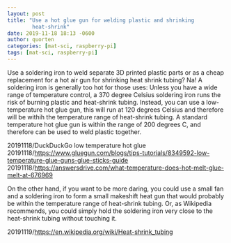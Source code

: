 ```yaml
---
layout: post
title: "Use a hot glue gun for welding plastic and shrinking
        heat-shrink"
date: 2019-11-18 18:13 -0600
author: quorten
categories: [mat-sci, raspberry-pi]
tags: [mat-sci, raspberry-pi]
---
```


Use a soldering iron to weld separate 3D printed plastic parts or as a
cheap replacement for a hot air gun for shrinking heat shrink tubing?
Na!  A soldering iron is generally too hot for those uses: Unless you
have a wide range of temperature control, a 370 degree Celsius
soldering iron runs the risk of burning plastic and heat-shrink
tubing.  Instead, you can use a low-temperature hot glue gun, this
will run at 120 degrees Celsius and therefore will be withih the
temperature range of heat-shrink tubing.  A standard temperature hot
glue gun is within the range of 200 degrees C, and therefore can be
used to weld plastic together.

20191118/DuckDuckGo low temperature hot glue  
20191118/https://www.gluegun.com/blogs/tips-tutorials/8349592-low-temperature-glue-guns-glue-sticks-guide  
20191118/https://answersdrive.com/what-temperature-does-hot-melt-glue-melt-at-676969

On the other hand, if you want to be more daring, you could use a
small fan and a soldering iron to form a small makeshift heat gun that
would probably be within the temperature range of heat-shrink tubing.
Or, as Wikipedia recommends, you could simply hold the soldering iron
very close to the heat-shrink tubing without touching it.

20191119/https://en.wikipedia.org/wiki/Heat-shrink_tubing
